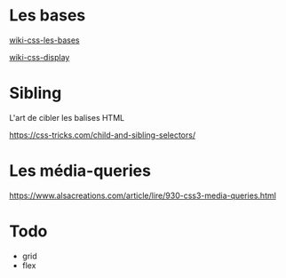 # Les bases

[wiki-css-les-bases](https://github.com/Promo-Java-Montpellier/CSS/wiki/Les-bases)

[wiki-css-display](https://github.com/Promo-Java-Montpellier/CSS/wiki/Display)

# Sibling

L'art de cibler les balises HTML 

https://css-tricks.com/child-and-sibling-selectors/

# Les média-queries

https://www.alsacreations.com/article/lire/930-css3-media-queries.html

# Todo
- grid
- flex
